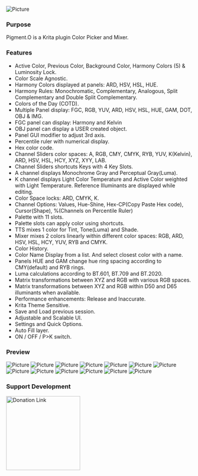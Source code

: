 ![Picture](https://raw.githubusercontent.com/EyeOdin/Pigment.O/master/pigment_o/PREVIEWS/pigment_o_logo_L.png)

### Purpose

Pigment.O is a Krita plugin Color Picker and Mixer.

### Features

* Active Color, Previous Color, Background Color, Harmony Colors (5) & Luminosity Lock.
* Color Scale Agnostic.
* Harmony Colors displayed at panels: ARD, HSV, HSL, HUE.
* Harmony Rules: Monochromatic, Complementary, Analogous, Split Complementary and Double Split Complementary.
* Colors of the Day (COTD).
* Multiple Panel display: FGC, RGB, YUV, ARD, HSV, HSL, HUE, GAM, DOT, OBJ & IMG.
* FGC panel can display: Harmony and Kelvin
* OBJ panel can display a USER created object.
* Panel GUI modifier to adjust 3rd axis.
* Percentile ruler with numerical display.
* Hex color code.
* Channel Sliders color spaces: A, RGB, CMY, CMYK, RYB, YUV, K(Kelvin), ARD, HSV, HSL, HCY, XYZ, XYY, LAB.
* Channel Sliders shortcuts Keys with 4 Key Slots.
* A channel displays Monochrome Gray and Perceptual Gray(Luma).
* K channel displays Light Color Temperature and Active Color weighted with Light Temperature. Reference Illuminants are displayed while editing.
* Color Space locks: ARD, CMYK, K.
* Channel Options: Values, Hue-Shine, Hex-CP(Copy Paste Hex code), Cursor(Shape), %(Channels on Percentile Ruler)
* Palette with 11 slots.
* Palette slots can apply color using shortcuts.
* TTS mixes 1 color for Tint, Tone(Luma) and Shade.
* Mixer mixes 2 colors linearly within different color spaces: RGB, ARD, HSV, HSL, HCY, YUV, RYB and CMYK.
* Color History.
* Color Name Display from a list. And select closest color with a name.
* Panels HUE and GAM change hue ring spacing according to CMY(default) and RYB rings.
* Luma calculations according to BT.601, BT.709 and BT.2020.
* Matrix transformations between XYZ and RGB with various RGB spaces.
* Matrix transformations between XYZ and RGB within D50 and D65 illuminants when available.
* Performance enhancements: Release and Inaccurate.
* Krita Theme Sensitive.
* Save and Load previous session.
* Adjustable and Scalable UI.
* Settings and Quick Options.
* Auto Fill layer.
* ON / OFF / P>K switch.


### Preview
![Picture](https://raw.githubusercontent.com/EyeOdin/Pigment.O/master/pigment_o/PREVIEWS/pigment_o_00.png)
![Picture](https://raw.githubusercontent.com/EyeOdin/Pigment.O/master/pigment_o/PREVIEWS/pigment_o_01.png)
![Picture](https://raw.githubusercontent.com/EyeOdin/Pigment.O/master/pigment_o/PREVIEWS/pigment_o_02.png)
![Picture](https://raw.githubusercontent.com/EyeOdin/Pigment.O/master/pigment_o/PREVIEWS/pigment_o_03.png)
![Picture](https://raw.githubusercontent.com/EyeOdin/Pigment.O/master/pigment_o/PREVIEWS/pigment_o_04.png)
![Picture](https://raw.githubusercontent.com/EyeOdin/Pigment.O/master/pigment_o/PREVIEWS/pigment_o_05.png)
![Picture](https://raw.githubusercontent.com/EyeOdin/Pigment.O/master/pigment_o/PREVIEWS/pigment_o_06.png)
![Picture](https://raw.githubusercontent.com/EyeOdin/Pigment.O/master/pigment_o/PREVIEWS/pigment_o_07.png)
![Picture](https://raw.githubusercontent.com/EyeOdin/Pigment.O/master/pigment_o/PREVIEWS/pigment_o_08_1.png)
![Picture](https://raw.githubusercontent.com/EyeOdin/Pigment.O/master/pigment_o/PREVIEWS/pigment_o_09_4.png)
![Picture](https://raw.githubusercontent.com/EyeOdin/Pigment.O/master/pigment_o/PREVIEWS/pigment_o_10.png)
![Picture](https://raw.githubusercontent.com/EyeOdin/Pigment.O/master/pigment_o/PREVIEWS/pigment_o_11.png)
![Picture](https://raw.githubusercontent.com/EyeOdin/Pigment.O/master/pigment_o/PREVIEWS/pigment_o_12.png)


### Support Development
<a href="https://www.paypal.com/donate/?hosted_button_id=9FARNUYBC9R3J">
  <img src="https://pics.paypal.com/00/s/NjA2OWU0ZmEtNjQ4MC00MWZhLTk5YzctM2VhZDA1MzgyMDQ0/file.PNG" width="200" alt="Donation Link">
</a>
